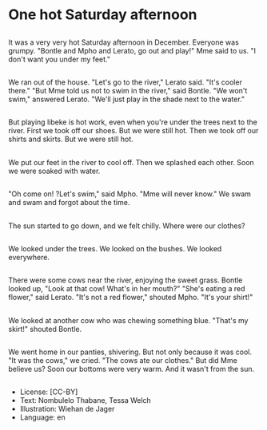# One hot Saturday afternoon

##
It was a very very hot Saturday
afternoon in December.
Everyone was grumpy.
"Bontle and Mpho and Lerato,
go out and play!" Mme said to
us.
"I don't want you under my
feet."

##
We ran out of the house.
"Let's go to the river," Lerato
said. "It's cooler there."
"But Mme told us not to swim in
the river," said Bontle.
"We won't swim," answered
Lerato. "We'll just play in the
shade next to the water."

##
But playing libeke is hot work,
even when you're under the
trees next to the river.
First we took off our shoes.
But we were still hot.
Then we took off our shirts and
skirts.
But we were still hot.

##
We put our feet in the river to
cool off.
Then we splashed each other.
Soon we were soaked with
water.

##
"Oh come on! ?Let's swim,"
said Mpho. "Mme will never
know."
We swam and swam and forgot
about the time.

##
The sun started to go down,
and we felt chilly.
Where were our clothes?

##
We looked under the trees.
We looked on the bushes.
We looked everywhere.

##
There were some cows near the
river, enjoying the sweet grass.
Bontle looked up, "Look at that
cow! What's in her mouth?"
"She's eating a red flower," said
Lerato.
"It's not a red flower," shouted
Mpho. "It's your shirt!"

##
We looked at another cow who
was chewing something blue.
"That's my skirt!" shouted
Bontle.

##
We went home in our panties,
shivering. But not only because
it was cool.
"It was the cows," we cried.
"The cows ate our clothes."
But did Mme believe us? Soon
our bottoms were very warm.
And it wasn't from the sun.

##
* License: [CC-BY]
* Text: Nombulelo Thabane, Tessa Welch
* Illustration: Wiehan de Jager
* Language: en
